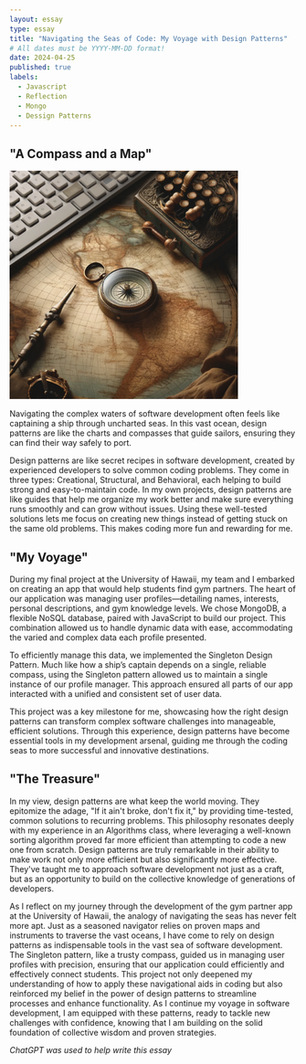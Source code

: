 ```yaml
---
layout: essay
type: essay
title: "Navigating the Seas of Code: My Voyage with Design Patterns"
# All dates must be YYYY-MM-DD format!
date: 2024-04-25
published: true
labels:
  - Javascript
  - Reflection
  - Mongo
  - Dessign Patterns
---
```


## "A Compass and a Map"

<img width="400px" 
     class="rounded float-start pe-4" 
     src="../img/navigating-the-seas.png" >

  Navigating the complex waters of software development often feels like captaining a ship through uncharted seas. In this vast ocean, design patterns are like the charts and compasses that guide sailors, ensuring they can find their way safely to port.

  Design patterns are like secret recipes in software development, created by experienced developers to solve common coding problems. They come in three types: Creational, Structural, and Behavioral, each helping to build strong and easy-to-maintain code. In my own projects, design patterns are like guides that help me organize my work better and make sure everything runs smoothly and can grow without issues. Using these well-tested solutions lets me focus on creating new things instead of getting stuck on the same old problems. This makes coding more fun and rewarding for me.

## "My Voyage" 

  During my final project at the University of Hawaii, my team and I embarked on creating an app that would help students find gym partners. The heart of our application was managing user profiles—detailing names, interests, personal descriptions, and gym knowledge levels. We chose MongoDB, a flexible NoSQL database, paired with JavaScript to build our project. This combination allowed us to handle dynamic data with ease, accommodating the varied and complex data each profile presented.

  To efficiently manage this data, we implemented the Singleton Design Pattern. Much like how a ship’s captain depends on a single, reliable compass, using the Singleton pattern allowed us to maintain a single instance of our profile manager. This approach ensured all parts of our app interacted with a unified and consistent set of user data.

  This project was a key milestone for me, showcasing how the right design patterns can transform complex software challenges into manageable, efficient solutions. Through this experience, design patterns have become essential tools in my development arsenal, guiding me through the coding seas to more successful and innovative destinations.

## "The Treasure"
  
  In my view, design patterns are what keep the world moving. They epitomize the adage, "If it ain't broke, don't fix it," by providing time-tested, common solutions to recurring problems. This philosophy resonates deeply with my experience in an Algorithms class, where leveraging a well-known sorting algorithm proved far more efficient than attempting to code a new one from scratch. Design patterns are truly remarkable in their ability to make work not only more efficient but also significantly more effective. They've taught me to approach software development not just as a craft, but as an opportunity to build on the collective knowledge of generations of developers.

  As I reflect on my journey through the development of the gym partner app at the University of Hawaii, the analogy of navigating the seas has never felt more apt. Just as a seasoned navigator relies on proven maps and instruments to traverse the vast oceans, I have come to rely on design patterns as indispensable tools in the vast sea of software development. The Singleton pattern, like a trusty compass, guided us in managing user profiles with precision, ensuring that our application could efficiently and effectively connect students. This project not only deepened my understanding of how to apply these navigational aids in coding but also reinforced my belief in the power of design patterns to streamline processes and enhance functionality. As I continue my voyage in software development, I am equipped with these patterns, ready to tackle new challenges with confidence, knowing that I am building on the solid foundation of collective wisdom and proven strategies.


_ChatGPT was used to help write this essay_

  
